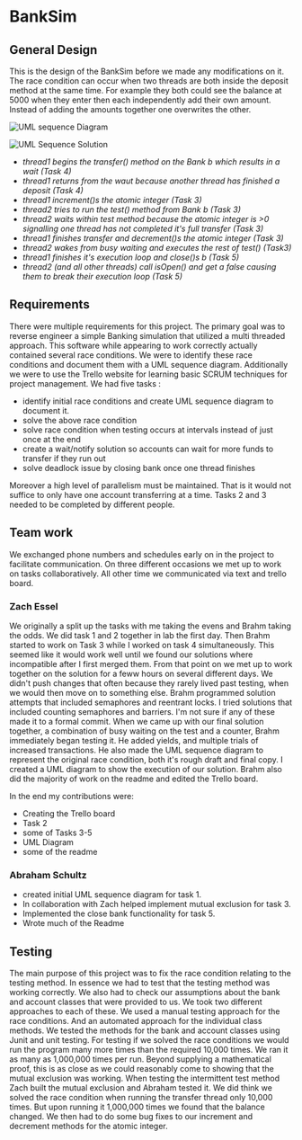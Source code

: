 # BankSim

## General Design 

This is the design of the BankSim before we made any modifications on it. 
The race condition can occur when two threads are both inside the deposit method at the same time. For example they both could see the balance at 5000 when they enter then each independently add their own amount.  Instead of adding the amounts together  one overwrites the other.


![UML sequence Diagram](https://github.com/3296Spring2020/banksim-multithreading-02-schultz-essel-teameffort/raw/coolBranch/BankSim%20(2).png)


![UML Sequence Solution](https://raw.githubusercontent.com/3296Spring2020/banksim-multithreading-02-schultz-essel-teameffort/coolBranch/UML%20Solution.png?token=AI265SNORDNFWT3M5CP6NHC6L2ISA)

- _thread1 begins the transfer() method on the Bank b which results in a wait (Task 4)_
- _thread1 returns from the waut because another thread has finished a deposit (Task 4)_
- _thread1 increment()s the atomic integer (Task 3)_
- _thread2 tries to run the test() method from Bank b (Task 3)_
- _thread2 waits within test method because the atomic integer is >0 signalling one thread has not completed it's full transfer (Task 3)_
- _thread1 finishes transfer and decrement()s the atomic integer (Task 3)_
- _thread2 wakes from busy waiting and executes the rest of test() (Task3)_
- _thread1 finishes it's execution loop and close()s b (Task 5)_
- _thread2 (and all other threads) call isOpen() and get a false causing them to break their execution loop (Task 5)_

## Requirements
There were multiple requirements for this project. The primary goal was to reverse engineer a simple Banking simulation that utilized 
a multi threaded approach. This software while appearing to work correctly actually contained several race conditions. We were to identify these race conditions and document them with a UML sequence diagram. Additionally we were to use the Trello website for learning basic SCRUM techniques for project management. 
We had five tasks :
 - identify initial race conditions and create UML sequence diagram to document it.
 - solve the above race condition
 - solve race condition when testing occurs at intervals instead of just once at the end
 - create a wait/notify solution so accounts can wait for more funds to transfer if they run out
 - solve deadlock issue by closing bank once one thread finishes
 
 Moreover a high level of parallelism must be maintained. That is it would not suffice to only have one account transferring at a time.
Tasks 2 and 3 needed to be completed by different people. 

## Team work
We exchanged phone numbers and schedules early on in the project to facilitate communication.
On three different occasions we met up to work on tasks collaboratively. All other time we communicated via text and trello board.
### Zach Essel 
We originally a split up the tasks with me taking the evens and Brahm taking the odds.  We did task 1 and 2 together in lab the first day.  Then Brahm started to work on Task 3 while I worked on task 4 simultaneously.  This seemed like it would work well until we found our solutions where incompatible after I first merged them.  From that point on we met up to work together on the solution for a feww hours on several different days.  We didn't push changes that often because they rarely lived past testing, when we would then move on to something else.  Brahm programmed solution attempts that included semaphores and reentrant locks.  I tried solutions that included counting semaphores and barriers.  I'm not sure if any of these made it to a formal commit.  When we came up with our final solution together, a combination of busy waiting on the test and a counter, Brahm immediately began testing it.  He added yields, and multiple trials of increased transactions.  He also made the UML sequence diagram to represent the original race condition, both it's rough draft and final copy.  I created a UML diagram to show the execution of our solution.  Brahm also did the majority of work on the readme and edited the Trello board.

In the end my contributions were: 
- Creating the Trello board
- Task 2
- some of Tasks 3-5
- UML Diagram
- some of the readme
### Abraham Schultz
- created initial UML sequence diagram for task 1.
- In collaboration with Zach helped implement mutual exclusion for task 3.
- Implemented the close bank functionality for task 5.
- Wrote much of the Readme 



## Testing
The main purpose of this project was to fix the race condition relating to the testing method. In essence we had to test that the testing method was working correctly. We also had to check our assumptions about the bank and account classes that were provided to us.
We took two different approaches to each of these. We used a manual testing approach for the race conditions. And an automated approach for the individual class methods. We tested the methods for the bank and account classes using Junit and unit testing. For testing if we solved the race conditions we would run the program many more times than the required 10,000 times. We ran it as many as 1,000,000 times per run. Beyond supplying a mathematical proof, this is as close as we could reasonably come to showing that the mutual exclusion was working. When testing the intermittent test method Zach built the mutual exclusion and Abraham tested it. 
We did think we solved the race condition when running the transfer thread only 10,000 times. But upon running it 1,000,000 times we found that the balance changed. We then had to do some bug fixes to our increment and decrement methods for the atomic integer.


